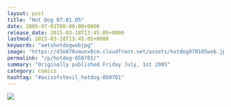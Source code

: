 ```yaml
---
layout: post
title: "Hot Dog 07.01.05"
date: 2005-07-01T00:00:00+0000
release_date: 2015-03-18T13:45:05+0000
lastmod: 2015-03-18T13:45:05+0000
keywords: "aetshotdogwebjpg"
image: "https://d3e878vmunx8cm.cloudfront.net/assets/hotdog070105web.jpg"
permalink: "/p/hotdog-050701/"
summary: "Originally published Friday July, 1st 2005"
category: comics
hashtag: "#axisofstevil_hotdog-050701"
---
```


![](https://d3e878vmunx8cm.cloudfront.net/assets/hotdog070105web.jpg)
